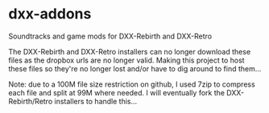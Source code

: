 # dxx-addons
Soundtracks and game mods for DXX-Rebirth and DXX-Retro

The DXX-Rebirth and DXX-Retro installers can no longer download these files as the dropbox urls are no longer valid.
Making this project to host these files so they're no longer lost and/or have to dig around to find them...

Note: due to a 100M file size restriction on github, I used 7zip to compress each file and split at 99M where needed. I will eventually fork the DXX-Rebirth/Retro installers to handle this...
